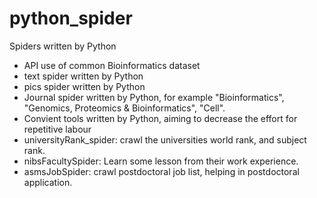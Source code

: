 # python_spider
Spiders written by Python

* API use of common Bioinformatics dataset
* text spider written by Python
* pics spider written by Python
* Journal spider written by Python, for example "Bioinformatics", "Genomics, Proteomics & Bioinformatics", "Cell".
* Convient tools written by Python, aiming to decrease the effort for repetitive labour
* universityRank_spider: crawl the universities world rank, and subject rank.
* nibsFacultySpider: Learn some lesson from their work experience.
* asmsJobSpider: crawl postdoctoral job list, helping in postdoctoral application.
